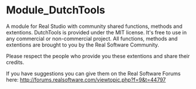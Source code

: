 Module_DutchTools
=================

A module for Real Studio with community shared functions, methods and extentions.
DutchTools is provided under the MIT license. It's free to use in any commercial or non-commercial project.
All functions, methods and extentions are brought to you by the Real Software Community. 

Please respect the people who provide you these extentions and share their credits.

If you have suggestions you can give them on the Real Software Forums here:
http://forums.realsoftware.com/viewtopic.php?f=9&t=44797
